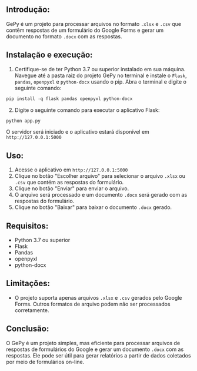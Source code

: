 ## Introdução:
GePy é um projeto para processar arquivos no formato ``.xlsx`` e ``.csv`` que contêm respostas de um formulário do Google Forms e gerar um documento no formato ``.docx`` com as respostas.

## Instalação e execução:

1. Certifique-se de ter Python 3.7 ou superior instalado em sua máquina. Navegue até a pasta raiz do projeto GePy no terminal e instale o ``Flask``, ``pandas``, ``openpyxl`` e ``python-docx`` usando o pip. Abra o terminal e digite o seguinte comando:

```s
pip install -q flask pandas openpyxl python-docx
```

2. Digite o seguinte comando para executar o aplicativo Flask:

```s
python app.py
```
O servidor será iniciado e o aplicativo estará disponível em ``http://127.0.0.1:5000``

## Uso:

1. Acesse o aplicativo em ``http://127.0.0.1:5000``
2. Clique no botão "Escolher arquivo" para selecionar o arquivo ``.xlsx`` ou ``.csv`` que contém as respostas do formulário.
3. Clique no botão "Enviar" para enviar o arquivo.
4. O arquivo será processado e um documento ``.docx`` será gerado com as respostas do formulário.
5. Clique no botão "Baixar" para baixar o documento ``.docx`` gerado.

## Requisitos:
* Python 3.7 ou superior
* Flask
* Pandas
* openpyxl
* python-docx

## Limitações:
* O projeto suporta apenas arquivos ``.xlsx`` e ``.csv`` gerados pelo Google Forms. Outros formatos de arquivo podem não ser processados corretamente.

## Conclusão:
O GePy é um projeto simples, mas eficiente para processar arquivos de respostas de formulários do Google e gerar um documento ``.docx`` com as respostas. Ele pode ser útil para gerar relatórios a partir de dados coletados por meio de formulários on-line.
